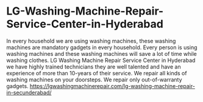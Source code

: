 # LG-Washing-Machine-Repair-Service-Center-in-Hyderabad
In every household we are using washing machines, these washing machines are mandatory gadgets in every household. Every person is using washing machines and these washing machines will save a lot of time while washing clothes. LG Washing Machine Repair Service Center in Hyderabad we have highly trained technicians they are well talented and have an experience of more than 10-years of their service. We repair all kinds of washing machines on your doorsteps. We repair only out-of-warranty gadgets. https://lgwashingmachinerepair.com/lg-washing-machine-repair-in-secunderabad/

